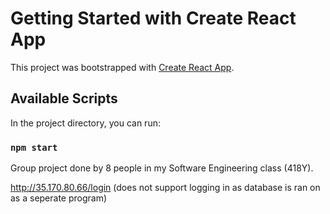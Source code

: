 # Getting Started with Create React App

This project was bootstrapped with [Create React App](https://github.com/facebook/create-react-app).

## Available Scripts

In the project directory, you can run:

### `npm start`

Group project done by 8 people in my Software Engineering class (418Y).

http://35.170.80.66/login (does not support logging in as database is ran on as a seperate program)

